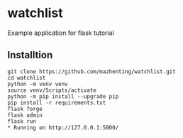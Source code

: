 # watchlist
Example application for flask tutorial

## Installtion

```
git clone https://github.com/mazhenting/watchlist.git
cd watchlist
python -m venv venv
source venv/Scripts/activate
python -m pip install --upgrade pip
pip install -r requirements.txt
flask forge
flask admin
flask run 
* Running on http://127.0.0.1:5000/
```